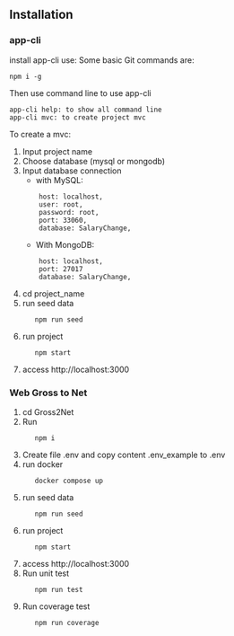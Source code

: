 ## Installation
### app-cli

install app-cli use:
Some basic Git commands are:
```
npm i -g
```
Then use command line to use app-cli
```
app-cli help: to show all command line
app-cli mvc: to create project mvc
```
To create a mvc:
 1. Input project name
 2. Choose database (mysql or mongodb)
 3. Input database connection
    - with MySQL: 
    ```
        host: localhost,
        user: root,
        password: root,
        port: 33060,
        database: SalaryChange,
    ```  
    - With MongoDB:
    ```
        host: localhost,
        port: 27017
        database: SalaryChange,
    ```  
 4. cd project_name
 5. run seed data
    ```
       npm run seed 
    ```   
 6. run project
    ```
       npm start
    ```    
 7. access http://localhost:3000
### Web Gross to Net
 1. cd Gross2Net
 2. Run
    ```
       npm i
    ```  
 3. Create file .env and copy content .env_example to .env
 4. run docker
    ```
       docker compose up
    ```  
 5. run seed data
    ```
       npm run seed 
    ```   
 6. run project
    ```
       npm start
    ```    
 7. access http://localhost:3000
 8. Run unit test
    ```
       npm run test
    ```    
 9. Run coverage test
    ```
       npm run coverage
    ```  